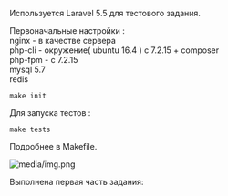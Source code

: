 Используется Laravel 5.5 для тестового задания.

Первоначальные настройки :  
nginx - в качестве сервера  
php-cli - окружение( ubuntu 16.4 ) c 7.2.15 + composer  
php-fpm - с 7.2.15  
mysql 5.7   
redis 
```
make init
```
Для запуска тестов :
```
make tests 
```

Подробнее в Makefile.

![media/img.png](img.png)

Выполнена первая часть задания: 


